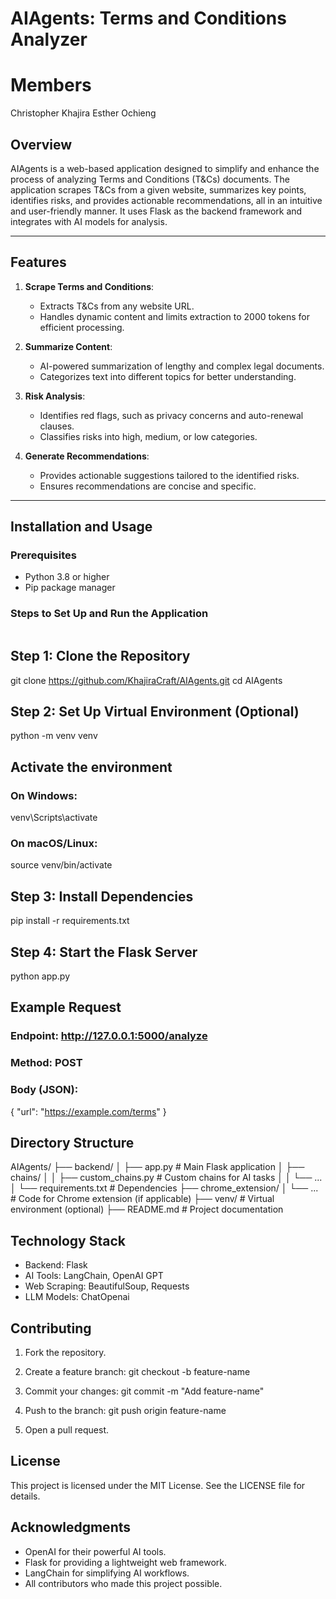 # AIAgents: Terms and Conditions Analyzer

# Members
Christopher Khajira
Esther Ochieng

## Overview

AIAgents is a web-based application designed to simplify and enhance the process of analyzing Terms and Conditions (T&Cs) documents. The application scrapes T&Cs from a given website, summarizes key points, identifies risks, and provides actionable recommendations, all in an intuitive and user-friendly manner. It uses Flask as the backend framework and integrates with AI models for analysis.

---

## Features

1. **Scrape Terms and Conditions**:
   - Extracts T&Cs from any website URL.
   - Handles dynamic content and limits extraction to 2000 tokens for efficient processing.

2. **Summarize Content**:
   - AI-powered summarization of lengthy and complex legal documents.
   - Categorizes text into different topics for better understanding.

3. **Risk Analysis**:
   - Identifies red flags, such as privacy concerns and auto-renewal clauses.
   - Classifies risks into high, medium, or low categories.

4. **Generate Recommendations**:
   - Provides actionable suggestions tailored to the identified risks.
   - Ensures recommendations are concise and specific.

---

## Installation and Usage

### Prerequisites
- Python 3.8 or higher
- Pip package manager

### Steps to Set Up and Run the Application
```bash
```
## Step 1: Clone the Repository
git clone https://github.com/KhajiraCraft/AIAgents.git
cd AIAgents

## Step 2: Set Up Virtual Environment (Optional)
python -m venv venv
## Activate the environment
### On Windows:
venv\Scripts\activate
### On macOS/Linux:
source venv/bin/activate

## Step 3: Install Dependencies
pip install -r requirements.txt

## Step 4: Start the Flask Server
python app.py

## Example Request
### Endpoint: http://127.0.0.1:5000/analyze
### Method: POST
### Body (JSON):
{
  "url": "https://example.com/terms"
}

## Directory Structure
AIAgents/
├── backend/
│   ├── app.py                # Main Flask application
│   ├── chains/
│   │   ├── custom_chains.py  # Custom chains for AI tasks
│   │   └── ...
│   └── requirements.txt      # Dependencies
├── chrome_extension/
│   └── ...                   # Code for Chrome extension (if applicable)
├── venv/                     # Virtual environment (optional)
├── README.md                 # Project documentation

## Technology Stack
- Backend: Flask
- AI Tools: LangChain, OpenAI GPT
- Web Scraping: BeautifulSoup, Requests
- LLM Models: ChatOpenai

## Contributing
1. Fork the repository.

2. Create a feature branch:
git checkout -b feature-name

3. Commit your changes:
git commit -m "Add feature-name"

4. Push to the branch:
git push origin feature-name

5. Open a pull request.

## License
This project is licensed under the MIT License. See the LICENSE file for details.

## Acknowledgments
- OpenAI for their powerful AI tools.
- Flask for providing a lightweight web framework.
- LangChain for simplifying AI workflows.
- All contributors who made this project possible.
```

